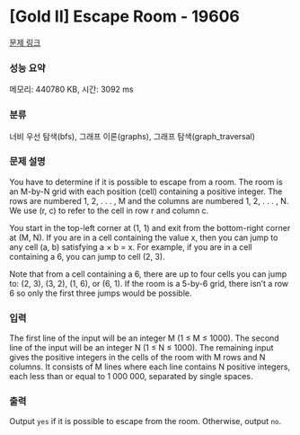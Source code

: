 # [Gold II] Escape Room - 19606 

[문제 링크](https://www.acmicpc.net/problem/19606) 

### 성능 요약

메모리: 440780 KB, 시간: 3092 ms

### 분류

너비 우선 탐색(bfs), 그래프 이론(graphs), 그래프 탐색(graph_traversal)

### 문제 설명

<p>You have to determine if it is possible to escape from a room. The room is an M-by-N grid with each position (cell) containing a positive integer. The rows are numbered 1, 2, . . . , M and the columns are numbered 1, 2, . . . , N. We use (r, c) to refer to the cell in row r and column c.</p>

<p>You start in the top-left corner at (1, 1) and exit from the bottom-right corner at (M, N). If you are in a cell containing the value x, then you can jump to any cell (a, b) satisfying a × b = x. For example, if you are in a cell containing a 6, you can jump to cell (2, 3).</p>

<p>Note that from a cell containing a 6, there are up to four cells you can jump to: (2, 3), (3, 2), (1, 6), or (6, 1). If the room is a 5-by-6 grid, there isn’t a row 6 so only the first three jumps would be possible.</p>

### 입력 

 <p>The first line of the input will be an integer M (1 ≤ M ≤ 1000). The second line of the input will be an integer N (1 ≤ N ≤ 1000). The remaining input gives the positive integers in the cells of the room with M rows and N columns. It consists of M lines where each line contains N positive integers, each less than or equal to 1 000 000, separated by single spaces.</p>

### 출력 

 <p>Output <code>yes</code> if it is possible to escape from the room. Otherwise, output <code>no</code>.</p>

